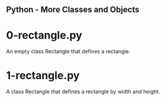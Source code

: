 ## Python - More Classes and Objects
# 0-rectangle.py
An empty class Rectangle that defines a rectangle.
# 1-rectangle.py
A class Rectangle that defines a rectangle by width and height.
